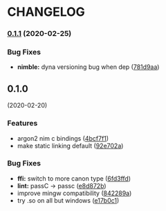 # CHANGELOG

### [0.1.1](https://github.com/D-Nice/argon2_bind/compare/v0.1.0...v0.1.1) (2020-02-25)


### Bug Fixes

* **nimble:** dyna versioning bug when dep ([781d9aa](https://github.com/D-Nice/argon2_bind/commit/781d9aae7239b8418e4ee20abd032826f258bff9))

## 0.1.0
 (2020-02-20)


### Features

* argon2 nim c bindings ([4bcf7f1](https://github.com/D-Nice/argon2_bind/commit/4bcf7f17404f9c482ed22b70cbc0aa76cc04e4de))
* make static linking default ([92e702a](https://github.com/D-Nice/argon2_bind/commit/92e702ab362315c9eebeaa3f9906b01a16f00f5c))


### Bug Fixes

* **ffi:** switch to more canon type ([6fd3ffd](https://github.com/D-Nice/argon2_bind/commit/6fd3ffd0f6ee5a97c70e7816c38373a10dd58fa8))
* **lint:** passC -> passc ([e8d872b](https://github.com/D-Nice/argon2_bind/commit/e8d872bc382d52e2d340d1ebb315930b236d6e16))
* improve mingw compatibility ([842289a](https://github.com/D-Nice/argon2_bind/commit/842289a9dfcf9ee657f6fc2f5fc855f54c11c6e6))
* try .so on all but windows ([e17b0c1](https://github.com/D-Nice/argon2_bind/commit/e17b0c19857a4a09aa501c191615ad7ae794df62))
